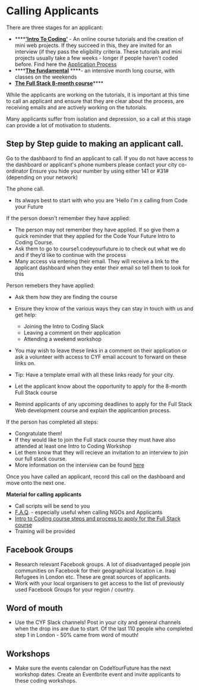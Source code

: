 # Calling Applicants

There are three stages for an applicant:

* \*\*\*\*[**'Intro To Coding'**](https://docs.codeyourfuture.io/course-processes/before-the-course/application-process) - An online course tutorials and the creation of mini web projects. If they succeed in this, they are invited for an interview \(if they pass the eligibility criteria. These tutorials and mini projects usually take a few weeks - longer if people haven't coded before. Find here the [Application Process](https://docs.codeyourfuture.io/course-processes/before-the-course/application-process)
* \*\*\*\*[**The fundamental**](https://docs.codeyourfuture.io/our-courses/fundamentals) ****- an intensive month long course, with classes on the weekends 
* [**The Full Stack 8-month course**](https://docs.codeyourfuture.io/our-courses/full-stack-course)\*\*\*\*

While the applicants are working on the tutorials, it is important at this time to call an applicant and ensure that they are clear about the process, are receiving emails and are actively working on the tutorials.

Many applicants suffer from isolation and depression, so a call at this stage can provide a lot of motivation to students.


## Step by Step guide to making an applicant call.

Go to the dashbaord to find an applicant to call. If you do not have access to the dashboard or applicant's phone numbers please contact your city co-ordinator
Ensure you hide your number by using either 141 or #31# (depending on your network)

The phone call. 
* Its always best to start with who you are 'Hello I'm x calling from Code your Future 

If the person doesn't remember they have applied:
* The person may not remember they have applied. If so give them a quick reminder that they applied for the Code Your Future Intro to Coding Course.
* Ask them to go to course1.codeyourfuture.io to check out what we do and if they’d like to continue with the process
* Many access via entering their email. They will receive a link to the applicant dashboard when they enter their email so tell them to look for this

Person remebers they have applied:
* Ask them how they are finding the course
* Ensure they know of the various ways they can stay in touch with us and get help:
  * Joining the Intro to Coding Slack
  * Leaving a comment on their application
  * Attending a weekend workshop 
* You may wish to leave these links in a comment on their application or ask a volunteer with access to CYF email account to forward on these links on. 
* Tip: Have a template email with all these links ready for your city.
 
* Let the applicant know about the opportunity to apply for the 8-month Full Stack course 
* Remind applicants of any upcoming deadlines to apply for the Full Stack Web development course and explain the applicantion process. 

If the person has completed all steps:
* Congratulate them! 
* If they would like to join the Full stack course they must have also attended at least one Intro to Coding Workshop
* Let them know that they will recieve an invitation to an interview to join our full stack course. 
* More information on the interview can be found [here](https://docs.codeyourfuture.io/course-processes/before-the-course/application-process#9-interview-scheduling-and-invites) 


Once you have called an applicant, record this call on the dashboard and move onto the next one.

**Material for calling applicants**

* Call scripts will be send to you
* [F.A.Q](https://codeyourfuture.io/faq/). - especially useful when calling NGOs and Applicants
* [Intro to Coding course steps and process to apply for the Full Stack course](https://docs.codeyourfuture.io/course-processes/before-the-course/application-process#9-interview-scheduling-and-invites)
* Training will be provided

## Facebook Groups

* Research relevant Facebook groups. A lot of disadvantaged people join communities on Facebook for their geographical location i.e. Iraqi Refugees in London etc. These are great sources of applicants.
* Work with your local organisers to get access to the list of previously used Facebook Groups for your region / country.

## Word of mouth

* Use the CYF Slack channels! Post in your city and general channels when the drop ins are due to start. Of the last 110 people who completed step 1 in London - 50% came from word of mouth! 

## Workshops

* Make sure the events calendar on CodeYourFuture has the next workshop dates. Create an Eventbrite event and invite applicants to these coding workshops.  

